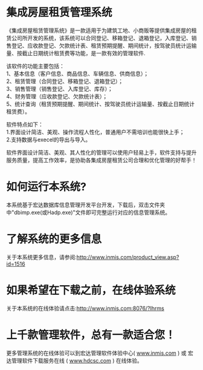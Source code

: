 # 集成房屋租赁管理系统

《集成房屋租赁管理系统》是一款适用于为建筑工地、小商贩等提供集成房屋的租赁公司所开发的系统，该系统可以合同登记、移箱登记、退箱登记，入库登记、销售登记、应收款登记、欠款统计表、租赁预期提醒、期间统计，按驾驶员统计运输量、按截止日期统计租赁费等功能，是一款有效的管理软件.

该软件的功能主要包括：   
1、基本信息（客户信息、商品信息、车辆信息、供商信息）；   
2、租赁管理（合同登记、移箱登记、退箱登记）；   
3、销售管理（销售登记、入库登记、库存）；   
4、财务管理（应收款登记、欠款统计表）；   
5、统计查询（租赁预期提醒、期间统计、按驾驶员统计运输量、按截止日期统计租赁费）。 

软件特点如下：   
1.界面设计简洁、美观、操作流程人性化，普通用户不需培训也能很快上手；   
2.支持数据与execel的导出与导入。 

软件界面设计简洁、美观、其人性化的管理可以使用户轻易上手，软件支持与提升服务质量，提高工作效率，是协助各集成房屋租赁公司合理和优化管理的好帮手！

# 如何运行本系统?

本系统基于宏达数据库信息管理开发平台开发，下载后，双击文件夹中"dbimp.exe(或Hadp.exe)"文件即可完整运行对应的信息管理系统。

# 了解系统的更多信息

关于本系统更多信息，请参阅:http://www.inmis.com/product_view.asp?id=1516

# 如果希望在下载之前，在线体验系统

关于本系统的在线体验请点击:http://www.inmis.com:8076/?Ihrms

# 上千款管理软件，总有一款适合您！

更多管理系统的在线体验可以到宏达管理软件体验中心( www.inmis.com ) 或 宏达管理软件下载服务在线 ( www.hdcsc.com ) 在线体验。

